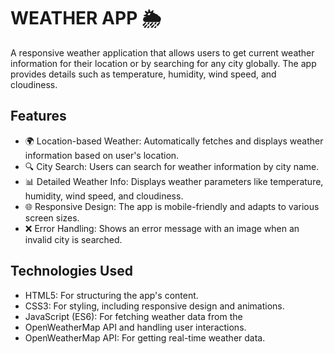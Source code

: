<h1>WEATHER APP 🌦️</h1>

A responsive weather application that allows users to get current weather information for their location or by searching for any city globally. The app provides details such as temperature, humidity, wind speed, and cloudiness.

<h2>Features</h2>
<ul>
  <li>🌍 Location-based Weather: Automatically fetches and displays weather information based on user's location.</li>
  <li>🔍 City Search: Users can search for weather information by city name.</li>
  <li>📊 Detailed Weather Info: Displays weather parameters like temperature, humidity, wind speed, and cloudiness.</li>
  <li>🌐 Responsive Design: The app is mobile-friendly and adapts to various screen sizes.</li>
  <li>❌ Error Handling: Shows an error message with an image when an invalid city is searched.</li>
</ul>

<h2>Technologies Used</h2>
<ul>
  <li>HTML5: For structuring the app's content.
  <li>CSS3: For styling, including responsive design and animations.
  <li>JavaScript (ES6): For fetching weather data from the <li>OpenWeatherMap API and handling user interactions.
  <li>OpenWeatherMap API: For getting real-time weather data.

</ul>
